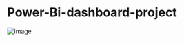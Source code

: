 # Power-Bi-dashboard-project

![image](https://user-images.githubusercontent.com/107847530/204860475-91b6846c-30d3-4011-a1e0-d097ca1b579e.png)
